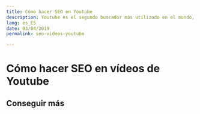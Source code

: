 ```yaml
---
title: Cómo hacer SEO en Youtube
description: Youtube es el segundo buscador más utilizado en el mundo, ¿a qué esperas para potenciar el SEO de tus vídeos?
lang: es_ES
date: 03/04/2019
permalink: seo-videos-youtube

---
```


# Cómo hacer SEO en vídeos de Youtube

## Conseguir más 
<!--stackedit_data:
eyJoaXN0b3J5IjpbMjAzNzU1NTUxNV19
-->